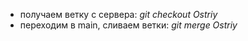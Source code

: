 * получаем ветку с сервера: *git checkout Ostriy*
* переходим в main, сливаем ветки: *git merge Ostriy*